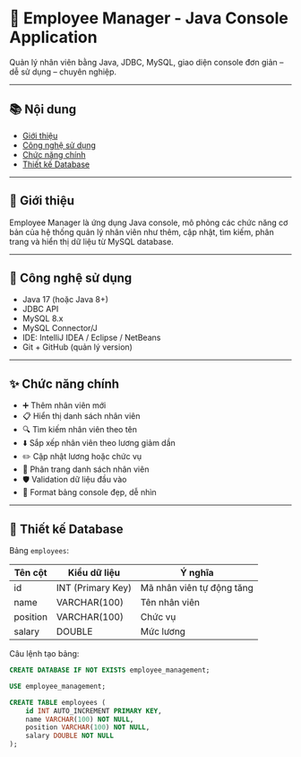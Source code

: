 # 🚀 Employee Manager - Java Console Application

Quản lý nhân viên bằng Java, JDBC, MySQL, giao diện console đơn giản – dễ sử dụng – chuyên nghiệp.

---

## 📚 Nội dung

- [Giới thiệu](#giới-thiệu)
- [Công nghệ sử dụng](#công-nghệ-sử-dụng)
- [Chức năng chính](#chức-năng-chính)
- [Thiết kế Database](#thiết-kế-database)

---

## 🎯 Giới thiệu

Employee Manager là ứng dụng Java console, mô phỏng các chức năng cơ bản của hệ thống quản lý nhân viên như thêm, cập nhật, tìm kiếm, phân trang và hiển thị dữ liệu từ MySQL database.

---

## 🔧 Công nghệ sử dụng

- Java 17 (hoặc Java 8+)
- JDBC API
- MySQL 8.x
- MySQL Connector/J
- IDE: IntelliJ IDEA / Eclipse / NetBeans
- Git + GitHub (quản lý version)

---

## ✨ Chức năng chính

- ➕ Thêm nhân viên mới
- 📋 Hiển thị danh sách nhân viên
- 🔍 Tìm kiếm nhân viên theo tên
- ⬇️ Sắp xếp nhân viên theo lương giảm dần
- ✏️ Cập nhật lương hoặc chức vụ
- 📑 Phân trang danh sách nhân viên
- 🛡️ Validation dữ liệu đầu vào
- 🎨 Format bảng console đẹp, dễ nhìn

---

## 🧱 Thiết kế Database

Bảng `employees`:

| Tên cột | Kiểu dữ liệu | Ý nghĩa |
|--------|--------------|---------|
| id | INT (Primary Key) | Mã nhân viên tự động tăng |
| name | VARCHAR(100) | Tên nhân viên |
| position | VARCHAR(100) | Chức vụ |
| salary | DOUBLE | Mức lương |

Câu lệnh tạo bảng:

```sql
CREATE DATABASE IF NOT EXISTS employee_management;

USE employee_management;

CREATE TABLE employees (
    id INT AUTO_INCREMENT PRIMARY KEY,
    name VARCHAR(100) NOT NULL,
    position VARCHAR(100) NOT NULL,
    salary DOUBLE NOT NULL
);

